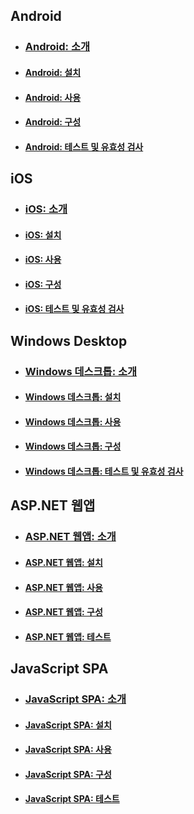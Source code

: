 ## <a name="android"></a>Android
- ### <a name="android-introactive-directory-mobileanddesktopapp-android-introductionmd"></a>[Android: 소개](active-directory-mobileanddesktopapp-android-introduction.md)
- #### <a name="android-setupactive-directory-mobileanddesktopapp-android-setupmd"></a>[Android: 설치](active-directory-mobileanddesktopapp-android-setup.md)
- #### <a name="android-useactive-directory-mobileanddesktopapp-android-usemd"></a>[Android: 사용](active-directory-mobileanddesktopapp-android-use.md)
- #### <a name="android-configureactive-directory-mobileanddesktopapp-android-configuremd"></a>[Android: 구성](active-directory-mobileanddesktopapp-android-configure.md)
- #### <a name="android-test--validateactive-directory-mobileanddesktopapp-android-testmd"></a>[Android: 테스트 및 유효성 검사](active-directory-mobileanddesktopapp-android-test.md)

## <a name="ios"></a>iOS

- ### <a name="ios-introactive-directory-mobileanddesktopapp-ios-introductionmd"></a>[iOS: 소개](active-directory-mobileanddesktopapp-ios-introduction.md)
- #### <a name="ios-setupactive-directory-mobileanddesktopapp-ios-setupmd"></a>[iOS: 설치](active-directory-mobileanddesktopapp-ios-setup.md)
- #### <a name="ios-useactive-directory-mobileanddesktopapp-ios-usemd"></a>[iOS: 사용](active-directory-mobileanddesktopapp-ios-use.md)
- #### <a name="ios-configureactive-directory-mobileanddesktopapp-ios-configuremd"></a>[iOS: 구성](active-directory-mobileanddesktopapp-ios-configure.md)
- #### <a name="ios-test--validateactive-directory-mobileanddesktopapp-ios-testmd"></a>[iOS: 테스트 및 유효성 검사](active-directory-mobileanddesktopapp-ios-test.md)

## <a name="windows-desktop"></a>Windows Desktop

- ### <a name="windows-desktop-introactive-directory-mobileanddesktopapp-windowsdesktop-introductionmd"></a>[Windows 데스크톱: 소개](active-directory-mobileanddesktopapp-windowsdesktop-introduction.md)
- #### <a name="windows-desktop-setupactive-directory-mobileanddesktopapp-windowsdesktop-setupmd"></a>[Windows 데스크톱: 설치](active-directory-mobileanddesktopapp-windowsdesktop-setup.md)
- #### <a name="windows-desktop-useactive-directory-mobileanddesktopapp-windowsdesktop-usemd"></a>[Windows 데스크톱: 사용](active-directory-mobileanddesktopapp-windowsdesktop-use.md)
- #### <a name="windows-desktop-configureactive-directory-mobileanddesktopapp-windowsdesktop-configuremd"></a>[Windows 데스크톱: 구성](active-directory-mobileanddesktopapp-windowsdesktop-configure.md)
- #### <a name="windows-desktop-test--validateactive-directory-mobileanddesktopapp-windowsdesktop-testmd"></a>[Windows 데스크톱: 테스트 및 유효성 검사](active-directory-mobileanddesktopapp-windowsdesktop-test.md)

## <a name="aspnet-web-app"></a>ASP.NET 웹앱

- ### <a name="aspnet-web-app-introactive-directory-serversidewebapp-aspnetwebappowin-introductionmd"></a>[ASP.NET 웹앱: 소개](active-directory-serversidewebapp-aspnetwebappowin-introduction.md)
- #### <a name="aspnet-web-app-setupactive-directory-serversidewebapp-aspnetwebappowin-setupmd"></a>[ASP.NET 웹앱: 설치](active-directory-serversidewebapp-aspnetwebappowin-setup.md)
- #### <a name="aspnet-web-app-useactive-directory-serversidewebapp-aspnetwebappowin-usemd"></a>[ASP.NET 웹앱: 사용](active-directory-serversidewebapp-aspnetwebappowin-use.md)
- #### <a name="aspnet-web-app-configureactive-directory-serversidewebapp-aspnetwebappowin-configuremd"></a>[ASP.NET 웹앱: 구성](active-directory-serversidewebapp-aspnetwebappowin-configure.md)
- #### <a name="aspnet-web-app-testactive-directory-serversidewebapp-aspnetwebappowin-testmd"></a>[ASP.NET 웹앱: 테스트](active-directory-serversidewebapp-aspnetwebappowin-test.md)


## <a name="javascript-spa"></a>JavaScript SPA

- ### <a name="javascript-spa-introactive-directory-singlepageapp-javascriptspa-introductionmd"></a>[JavaScript SPA: 소개](active-directory-singlepageapp-javascriptspa-introduction.md)
- #### <a name="javascript-spa-setupactive-directory-singlepageapp-javascriptspa-setupmd"></a>[JavaScript SPA: 설치](active-directory-singlepageapp-javascriptspa-setup.md)
- #### <a name="javascript-spa-useactive-directory-singlepageapp-javascriptspa-usemd"></a>[JavaScript SPA: 사용](active-directory-singlepageapp-javascriptspa-use.md)
- #### <a name="javascript-spa-configureactive-directory-singlepageapp-javascriptspa-configuremd"></a>[JavaScript SPA: 구성](active-directory-singlepageapp-javascriptspa-configure.md)
- #### <a name="javascript-spa-testactive-directory-singlepageapp-javascriptspa-testmd"></a>[JavaScript SPA: 테스트](active-directory-singlepageapp-javascriptspa-test.md)
